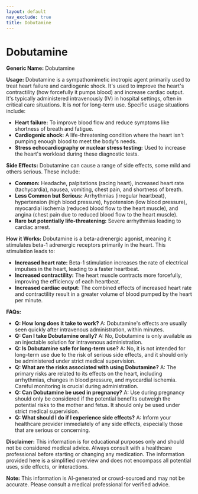 ```yaml
---
layout: default
nav_exclude: true
title: Dobutamine
---
```


# Dobutamine

**Generic Name:** Dobutamine

**Usage:** Dobutamine is a sympathomimetic inotropic agent primarily used to treat heart failure and cardiogenic shock.  It's used to improve the heart's contractility (how forcefully it pumps blood) and increase cardiac output.  It's typically administered intravenously (IV) in hospital settings, often in critical care situations.  It is *not* for long-term use.  Specific usage situations include:

* **Heart failure:** To improve blood flow and reduce symptoms like shortness of breath and fatigue.
* **Cardiogenic shock:**  A life-threatening condition where the heart isn't pumping enough blood to meet the body's needs.
* **Stress echocardiography or nuclear stress testing:**  Used to increase the heart's workload during these diagnostic tests.


**Side Effects:** Dobutamine can cause a range of side effects, some mild and others serious.  These include:

* **Common:** Headache, palpitations (racing heart), increased heart rate (tachycardia), nausea, vomiting, chest pain, and shortness of breath.
* **Less Common but Serious:**  Arrhythmias (irregular heartbeat), hypertension (high blood pressure), hypotension (low blood pressure), myocardial ischemia (reduced blood flow to the heart muscle), and angina (chest pain due to reduced blood flow to the heart muscle).
* **Rare but potentially life-threatening:**  Severe arrhythmias leading to cardiac arrest.


**How it Works:** Dobutamine is a beta-adrenergic agonist, meaning it stimulates beta-1 adrenergic receptors primarily in the heart. This stimulation leads to:

* **Increased heart rate:**  Beta-1 stimulation increases the rate of electrical impulses in the heart, leading to a faster heartbeat.
* **Increased contractility:** The heart muscle contracts more forcefully, improving the efficiency of each heartbeat.
* **Increased cardiac output:** The combined effects of increased heart rate and contractility result in a greater volume of blood pumped by the heart per minute.


**FAQs:**

* **Q: How long does it take to work?** A: Dobutamine's effects are usually seen quickly after intravenous administration, within minutes.
* **Q: Can I take Dobutamine orally?** A: No, Dobutamine is only available as an injectable solution for intravenous administration.
* **Q: Is Dobutamine safe for long-term use?** A: No, it is not intended for long-term use due to the risk of serious side effects, and it should only be administered under strict medical supervision.
* **Q: What are the risks associated with using Dobutamine?** A:  The primary risks are related to its effects on the heart, including arrhythmias, changes in blood pressure, and myocardial ischemia.  Careful monitoring is crucial during administration.
* **Q:  Can Dobutamine be used in pregnancy?** A:  Use during pregnancy should only be considered if the potential benefits outweigh the potential risks to the mother and fetus. It should only be used under strict medical supervision.
* **Q: What should I do if I experience side effects?** A:  Inform your healthcare provider immediately of any side effects, especially those that are serious or concerning.


**Disclaimer:** This information is for educational purposes only and should not be considered medical advice.  Always consult with a healthcare professional before starting or changing any medication.  The information provided here is a simplified overview and does not encompass all potential uses, side effects, or interactions.


**Note:** This information is AI-generated or crowd-sourced and may not be accurate. Please consult a medical professional for verified advice.